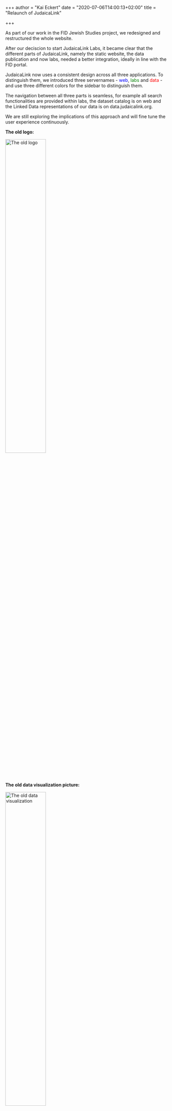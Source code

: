 +++
author = "Kai Eckert"
date = "2020-07-06T14:00:13+02:00"
title = "Relaunch of JudaicaLink"

+++

As part of our work in the FID Jewish Studies project, we redesigned and restructured the whole website.
<!--more-->

After our deciscion to start JudaicaLink Labs, it became clear that the different parts of JudaicaLink, namely the static website, the data publication and now labs, needed a better integration, ideally in line with the FID portal.

JudaicaLink now uses a consistent design across all three applications. To distinguish them, we introduced three servernames - <span style="color: blue">web</span>, <span style="color: green">labs</span> and <span style="color: red">data</span> - and use three different colors for the sidebar to distinguish them.

The navigation between all three parts is seamless, for example all search functionalities are provided within labs, the dataset catalog is on web and the Linked Data representations of our data is on data.judaicalink.org.

We are still exploring the implications of this approach and will fine tune the user experience continuously.



<b>The old logo:</b>
<div class="d-flex justify-content-center">
<img class="picture_effect_news" src="/img/judaicalink-banner1.png" height="auto" width="50%" alt="The old logo"/>
</div>
<br><br>

<b>The old data visualization picture:</b>
<div class="d-flex justify-content-center">
<img class="picture_effect_news" src="/img/blue_homepage-graphics.png" height="auto" width="50%" alt="The old data visualization"/>
</div>

